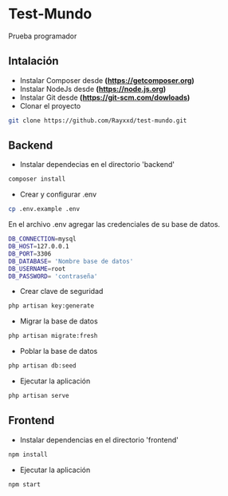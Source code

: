 # Test-Mundo
Prueba programador 

## Intalación

- Instalar Composer desde **(https://getcomposer.org)**
- Instalar NodeJs desde **(https://node.js.org)**
- Instalar Git desde **(https://git-scm.com/dowloads)**
- Clonar el proyecto

```bash
git clone https://github.com/Rayxxd/test-mundo.git
```

## Backend

- Instalar dependecias en el directorio 'backend'
```bash
composer install
```
- Crear y configurar .env
```bash
cp .env.example .env
```
En el archivo .env agregar las credenciales de su base de datos.
```bash
DB_CONNECTION=mysql
DB_HOST=127.0.0.1
DB_PORT=3306
DB_DATABASE= 'Nombre base de datos'
DB_USERNAME=root
DB_PASSWORD= 'contraseña'
```
- Crear clave de seguridad
```bash
php artisan key:generate
```
- Migrar la base de datos  
```bash
php artisan migrate:fresh
```
- Poblar la base de datos
```bash
php artisan db:seed
```
- Ejecutar la aplicación
```bash
php artisan serve
```
## Frontend
- Instalar dependencias en el directorio 'frontend'
```bash
npm install
```
- Ejecutar la aplicación
```bash
npm start
```

